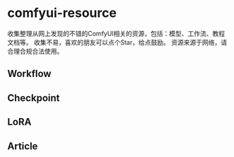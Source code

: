 # comfyui-resource

收集整理从网上发现的不错的ComfyUI相关的资源，包括：模型、工作流、教程文档等。
收集不易，喜欢的朋友可以点个Star，给点鼓励。
资源来源于网络，请合理合规合法使用。

## Workflow

## Checkpoint

## LoRA

## Article
